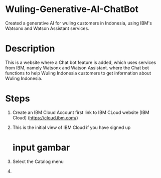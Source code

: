 # Wuling-Generative-AI-ChatBot
Created a generative AI for wuling customers in Indonesia, using IBM's Watsonx and Watson Assistant services.

# Description
This is a website where a Chat bot feature is added, which uses services from IBM, namely Watsonx and Watson Assistant. where the Chat bot functions to help Wuling Indonesia customers to get information about Wuling Indonesia.

# Steps

1. Create an IBM Cloud Account first
link to IBM CLoud website [IBM Cloud] (https://cloud.ibm.com/)

2. This is the initial view of IBM Cloud if you have signed up
   # input gambar

3. Select the Catalog menu
4. 
